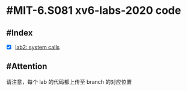 # #MIT-6.S081 xv6-labs-2020 code
## #Index
+[x] [lab2: system calls](https://github.com/Wan58169/MIT-6.S081-xv6-labs-2020/tree/syscall)
## #Attention
请注意，每个 lab 的代码都上传至 branch 的对应位置
